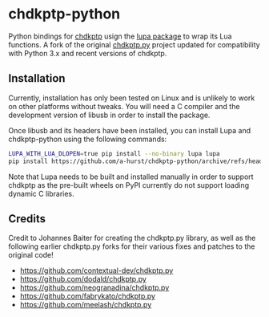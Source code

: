 # chdkptp-python

Python bindings for [chdkptp](https://www.assembla.com/spaces/chdkptp/wiki)
usign the [lupa package](https://github.com/scoder/lupa) to wrap its Lua functions. A fork of the original [chdkptp.py](https://github.com/jbaiter/chdkptp.py) project updated for compatibility with Python 3.x and recent versions of chdkptp.

## Installation

Currently, installation has only been tested on Linux and is unlikely to work on other platforms without tweaks. You will need a C compiler and the development version of libusb in order to install the package.

Once libusb and its headers have been installed, you can install Lupa and chdkptp-python using the following commands:

```bash
LUPA_WITH_LUA_DLOPEN=true pip install --no-binary lupa lupa
pip install https://github.com/a-hurst/chdkptp-python/archive/refs/heads/master.zip
```

Note that Lupa needs to be built and installed manually in order to support chdkptp as the pre-built wheels on PyPI currently do not support loading dynamic C libraries.

## Credits

Credit to Johannes Baiter for creating the chdkptp.py library, as well as the following earlier chdkptp.py forks for their various fixes and patches to the original code!

- https://github.com/contextual-dev/chdkptp.py
- https://github.com/dodald/chdkptp.py
- https://github.com/neogranadina/chdkptp.py
- https://github.com/fabrykato/chdkptp.py
- https://github.com/meelash/chdkptp.py